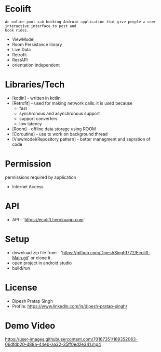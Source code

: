 # Ecolift

    An online pool cab booking Android application that give people a user interactive interface to post and
    book rides.

  - ViewModel
  - Room Persistance library
  - Live Data
  - Retrofit
  - RestAPI
  - orientation independent
 
 # Libraries/Tech
  - [kotlin] - written in kotlin
  - [Retrofit] - used for making network calls. it is used because
    - fast
    - synchronous and asynchronous support
    - support converters
    - low latency
  - [Room] - offline data storage using ROOM
  - [Coroutine] - use to work on background thread
  - [Viewmodel/Repository pattern] - better managment and sepration of code
  

# Permission
  permissions required by application 
  - Internet Access 


# API
  - API - 'https://ecolift.herokuapp.com'
  
# Setup
  - download zip file from - 'https://github.com/DipeshSingh1772/Ecolift-Main.git' or clone it.
  - open project in android studio
  - build/run
  
# License
  - Dipesh Pratap Singh
  - Profile: https://www.linkedin.com/in/dipesh-pratap-singh/

# Demo Video
https://user-images.githubusercontent.com/70167351/169352063-06dfdb20-d88a-44eb-aa32-35ff0ed2e341.mp4

